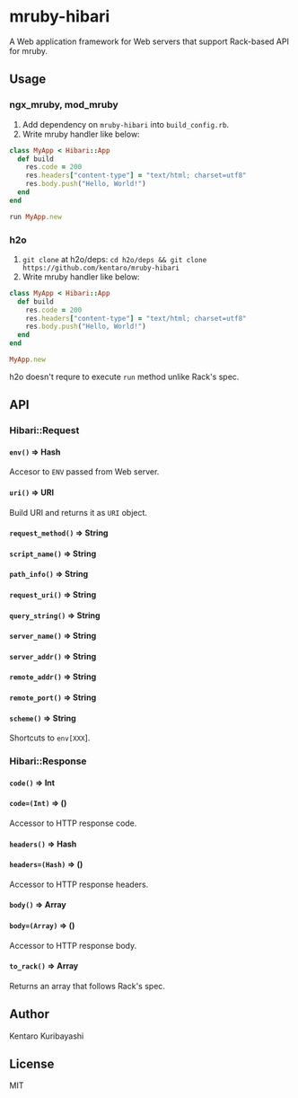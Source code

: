 # mruby-hibari

A Web application framework for Web servers that support Rack-based API for mruby.

## Usage

### ngx_mruby, mod_mruby

  1. Add dependency on `mruby-hibari` into `build_config.rb`.
  2. Write mruby handler like below:

```ruby
class MyApp < Hibari::App
  def build
    res.code = 200
    res.headers["content-type"] = "text/html; charset=utf8"
    res.body.push("Hello, World!")
  end
end

run MyApp.new
```

### h2o

  1. `git clone` at h2o/deps: `cd h2o/deps && git clone https://github.com/kentaro/mruby-hibari`
  2. Write mruby handler like below:

```ruby
class MyApp < Hibari::App
  def build
    res.code = 200
    res.headers["content-type"] = "text/html; charset=utf8"
    res.body.push("Hello, World!")
  end
end

MyApp.new
```

h2o doesn't requre to execute `run` method unlike Rack's spec.

## API

### Hibari::Request

#### `env()` => Hash

Accesor to `ENV` passed from Web server.

#### `uri()` => URI

Build URI and returns it as `URI` object.

#### `request_method()` => String
#### `script_name()`    => String
#### `path_info()`      => String
#### `request_uri()`    => String
#### `query_string()`   => String
#### `server_name()`    => String
#### `server_addr()`    => String
#### `remote_addr()`    => String
#### `remote_port()`    => String
#### `scheme()`         => String

Shortcuts to `env[XXX`].

### Hibari::Response

#### `code()`     => Int
#### `code=(Int)` => ()

Accessor to HTTP response code.

#### `headers()`      => Hash
#### `headers=(Hash)` => ()

Accessor to HTTP response headers.

#### `body()`       => Array
#### `body=(Array)` => ()

Accessor to HTTP response body.

#### `to_rack()` => Array

Returns an array that follows Rack's spec.

## Author

Kentaro Kuribayashi

## License

MIT
